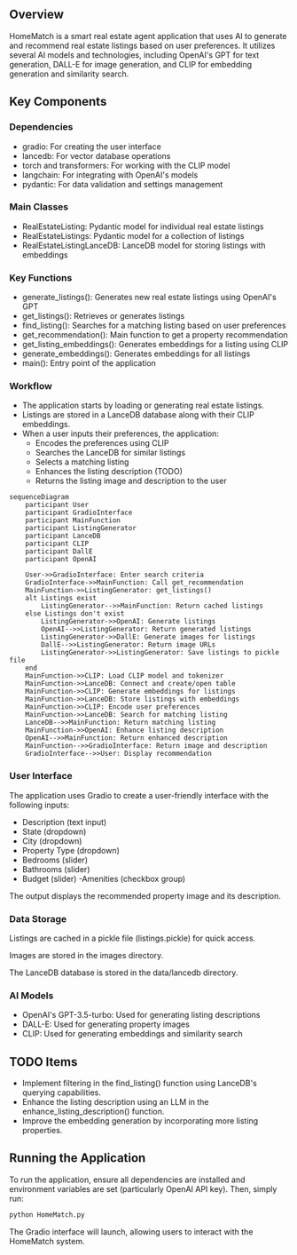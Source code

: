 
## Overview
HomeMatch is a smart real estate agent application that uses AI to generate and recommend real estate listings based on user preferences. It utilizes several AI models and technologies, including OpenAI's GPT for text generation, DALL-E for image generation, and CLIP for embedding generation and similarity search.
## Key Components
### Dependencies

- gradio: For creating the user interface
- lancedb: For vector database operations
- torch and transformers: For working with the CLIP model
- langchain: For integrating with OpenAI's models
- pydantic: For data validation and settings management

### Main Classes

- RealEstateListing: Pydantic model for individual real estate listings
- RealEstateListings: Pydantic model for a collection of listings
- RealEstateListingLanceDB: LanceDB model for storing listings with embeddings

### Key Functions

- generate_listings(): Generates new real estate listings using OpenAI's GPT
- get_listings(): Retrieves or generates listings
- find_listing(): Searches for a matching listing based on user preferences
- get_recommendation(): Main function to get a property recommendation
- get_listing_embeddings(): Generates embeddings for a listing using CLIP
- generate_embeddings(): Generates embeddings for all listings
- main(): Entry point of the application

### Workflow

- The application starts by loading or generating real estate listings.
- Listings are stored in a LanceDB database along with their CLIP embeddings.
- When a user inputs their preferences, the application:
  - Encodes the preferences using CLIP
  - Searches the LanceDB for similar listings
  - Selects a matching listing
  - Enhances the listing description (TODO)
  - Returns the listing image and description to the user

```mermaid
sequenceDiagram
    participant User
    participant GradioInterface
    participant MainFunction
    participant ListingGenerator
    participant LanceDB
    participant CLIP
    participant DallE
    participant OpenAI

    User->>GradioInterface: Enter search criteria
    GradioInterface->>MainFunction: Call get_recommendation
    MainFunction->>ListingGenerator: get_listings()
    alt Listings exist
        ListingGenerator-->>MainFunction: Return cached listings
    else Listings don't exist
        ListingGenerator->>OpenAI: Generate listings
        OpenAI-->>ListingGenerator: Return generated listings
        ListingGenerator->>DallE: Generate images for listings
        DallE-->>ListingGenerator: Return image URLs
        ListingGenerator->>ListingGenerator: Save listings to pickle file
    end
    MainFunction->>CLIP: Load CLIP model and tokenizer
    MainFunction->>LanceDB: Connect and create/open table
    MainFunction->>CLIP: Generate embeddings for listings
    MainFunction->>LanceDB: Store listings with embeddings
    MainFunction->>CLIP: Encode user preferences
    MainFunction->>LanceDB: Search for matching listing
    LanceDB-->>MainFunction: Return matching listing
    MainFunction->>OpenAI: Enhance listing description
    OpenAI-->>MainFunction: Return enhanced description
    MainFunction-->>GradioInterface: Return image and description
    GradioInterface-->>User: Display recommendation
```

### User Interface
The application uses Gradio to create a user-friendly interface with the following inputs:

- Description (text input)
- State (dropdown)
- City (dropdown)
- Property Type (dropdown)
- Bedrooms (slider)
- Bathrooms (slider)
- Budget (slider)
-Amenities (checkbox group)

The output displays the recommended property image and its description.
### Data Storage

Listings are cached in a pickle file (listings.pickle) for quick access.

Images are stored in the images directory.

The LanceDB database is stored in the data/lancedb directory.

### AI Models

- OpenAI's GPT-3.5-turbo: Used for generating listing descriptions
- DALL-E: Used for generating property images
- CLIP: Used for generating embeddings and similarity search

## TODO Items

- Implement filtering in the find_listing() function using LanceDB's querying capabilities.
- Enhance the listing description using an LLM in the enhance_listing_description() function.
- Improve the embedding generation by incorporating more listing properties.

## Running the Application
To run the application, ensure all dependencies are installed and environment variables are set (particularly OpenAI API key). Then, simply run:
```bash
python HomeMatch.py
``` 
The Gradio interface will launch, allowing users to interact with the HomeMatch system.

